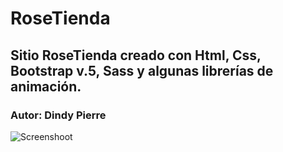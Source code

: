 # RoseTienda
## Sitio RoseTienda creado con Html, Css, Bootstrap v.5, Sass y algunas librerías de animación.
### Autor: Dindy Pierre
![Screenshoot](https://github.com/Dindy86/proyectofinal-coderhouse/blob/main/img/imagenrosetienda.PNG)